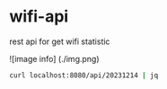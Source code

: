 # wifi-api
rest api for get wifi statistic

![image info] (./img.png)

```bash
curl localhost:8080/api/20231214 | jq
```
